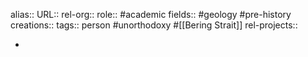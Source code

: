alias::
URL::
rel-org::
role:: #academic
fields:: #geology #pre-history
creations::
tags:: person #unorthodoxy #[[Bering Strait]]
rel-projects::

-
